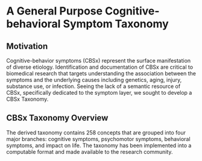 # A General Purpose Cognitive-behavioral Symptom Taxonomy

## Motivation
Cognitive-behavior symptoms (CBSx) represent the surface manifestation of diverse etiology. Identification and documentation of CBSx are critical to biomedical research that targets understanding the association between the symptoms and the underlying causes including genetics, aging, injury, substance use, or infection. Seeing the lack of a semantic resource of CBSx, specifically dedicated to the symptom layer, we sought to develop a CBSx Taxonomy.

## CBSx Taxonomy Overview
The derived taxonomy contains 258 concepts that are grouped into four major branches: cognitive symptoms, psychomotor symptoms, behavioral symptoms, and impact on life. The taxonomy has been implemented into a computable format and made available to the research community.

